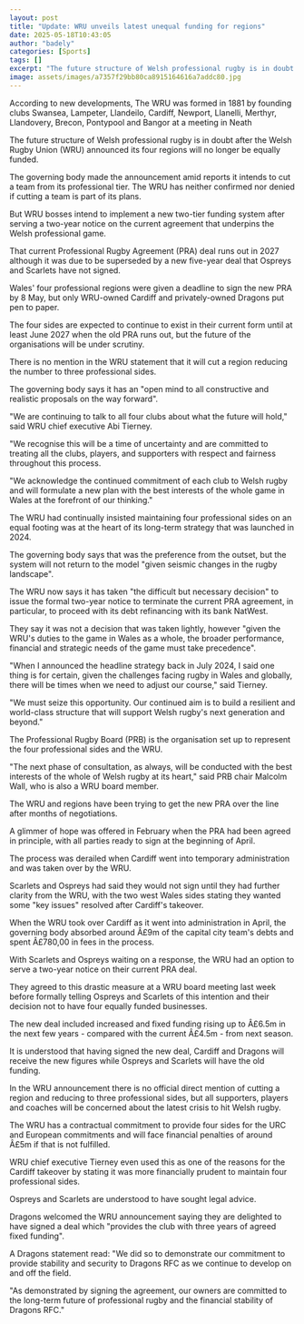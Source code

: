 ```yaml
---
layout: post
title: "Update: WRU unveils latest unequal funding for regions"
date: 2025-05-18T10:43:05
author: "badely"
categories: [Sports]
tags: []
excerpt: "The future structure of Welsh professional rugby is in doubt after the Welsh Rugby Union announced its four regions will no longer be equally funded."
image: assets/images/a7357f29bb80ca8915164616a7addc80.jpg
---
```


According to new developments, The WRU was formed in 1881 by founding clubs Swansea, Lampeter, Llandeilo, Cardiff, Newport, Llanelli, Merthyr, Llandovery, Brecon, Pontypool and Bangor at a meeting in Neath

The future structure of Welsh professional rugby is in doubt after the Welsh Rugby Union (WRU) announced its four regions will no longer be equally funded.

The governing body made the announcement amid reports it intends to cut a team from its professional tier. The WRU has neither confirmed nor denied if cutting a team is part of its plans. 

But WRU bosses intend to implement a new two-tier funding system after serving a two-year notice on the current agreement that underpins the Welsh professional game.

That current Professional Rugby Agreement (PRA) deal runs out in 2027 although it was due to be superseded by a new five-year deal that Ospreys and Scarlets have not signed. 

Wales' four professional regions were given a deadline to sign the new PRA by 8 May, but only WRU-owned Cardiff and privately-owned Dragons put pen to paper.

The four sides are expected to continue to exist in their current form until at least June 2027 when the old PRA runs out, but the future of the organisations will be under scrutiny.

There is no mention in the WRU statement that it will cut a region reducing the number to three professional sides.

The governing body says it has an "open mind to all constructive and realistic proposals on the way forward".

"We are continuing to talk to all four clubs about what the future will hold," said WRU chief executive Abi Tierney.

"We recognise this will be a time of uncertainty and are committed to treating all the clubs, players, and supporters with respect and fairness throughout this process.

"We acknowledge the continued commitment of each club to Welsh rugby and will formulate a new plan with the best interests of the whole game in Wales at the forefront of our thinking."

The WRU had continually insisted maintaining four professional sides on an equal footing was at the heart of its long-term strategy that was launched in 2024.

The governing body says that was the preference from the outset, but the system will not return to the model "given seismic changes in the rugby landscape".

The WRU now says it has taken "the difficult but necessary decision" to issue the formal two-year notice to terminate the current PRA agreement, in particular, to proceed with its debt refinancing with its bank NatWest.

They say it was not a decision that was taken lightly, however "given the WRU's duties to the game in Wales as a whole, the broader performance, financial and strategic needs of the game must take precedence".

"When I announced the headline strategy back in July 2024, I said one thing is for certain, given the challenges facing rugby in Wales and globally, there will be times when we need to adjust our course," said Tierney.

"We must seize this opportunity. Our continued aim is to build a resilient and world-class structure that will support Welsh rugby's next generation and beyond."

The Professional Rugby Board (PRB) is the organisation set up to represent the four professional sides and the WRU.  

"The next phase of consultation, as always, will be conducted with the best interests of the whole of Welsh rugby at its heart," said PRB chair Malcolm Wall, who is also a WRU board member.

The WRU and regions have been trying to get the new PRA over the line after months of negotiations.

A glimmer of hope was offered in February when the PRA had been agreed in principle, with all parties ready to sign at the beginning of April.

The process was derailed when Cardiff went into temporary administration and was taken over by the WRU.

Scarlets and Ospreys had said they would not sign until they had further clarity from the WRU, with the two west Wales sides stating they wanted some "key issues" resolved after Cardiff's takeover.

When the WRU took over Cardiff as it went into administration in April, the governing body absorbed around Â£9m of the capital city team's debts and spent Â£780,00 in fees in the process.

With Scarlets and Ospreys waiting on a response, the WRU had an option to serve a two-year notice on their current PRA deal.

They agreed to this drastic measure at a WRU board meeting last week before formally telling Ospreys and Scarlets of this intention and their decision not to have four equally funded businesses.

The new deal included increased and fixed funding rising up to Â£6.5m in the next few years - compared with the current Â£4.5m - from next season. 

It is understood that having signed the new deal, Cardiff and Dragons will receive the new figures while Ospreys and Scarlets will have the old funding.

In the WRU announcement there is no official direct mention of cutting a region and reducing to three professional sides, but all supporters, players and coaches will be concerned about the latest crisis to hit Welsh rugby.

The WRU has a contractual commitment to provide four sides for the URC and European commitments and will face financial penalties of around Â£5m if that is not fulfilled.

WRU chief executive Tierney even used this as one of the reasons for the Cardiff takeover by stating it was more financially prudent to maintain four professional sides.

Ospreys and Scarlets are understood to have sought legal advice.

Dragons welcomed the WRU announcement saying they are delighted to have signed a deal which "provides the club with three years of agreed fixed funding".

A Dragons statement read: "We did so to demonstrate our commitment to provide stability and security to Dragons RFC as we continue to develop on and off the field.

"As demonstrated by signing the agreement, our owners are committed to the long-term future of professional rugby and the financial stability of Dragons RFC."

